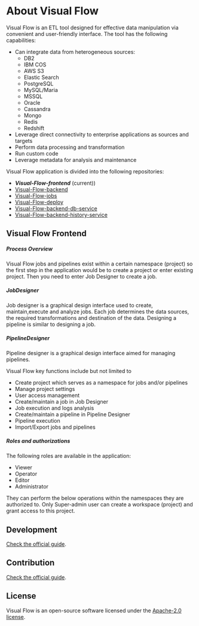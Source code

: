 # About Visual Flow

Visual Flow is an ETL tool designed for effective data manipulation via convenient and user-friendly interface. The tool has the following capabilities:

- Can integrate data from heterogeneous sources:
  - DB2
  - IBM COS
  - AWS S3
  - Elastic Search
  - PostgreSQL
  - MySQL/Maria
  - MSSQL
  - Oracle
  - Cassandra
  - Mongo
  - Redis
  - Redshift
- Leverage direct connectivity to enterprise applications as sources and targets
- Perform data processing and transformation
- Run custom code
- Leverage metadata for analysis and maintenance

Visual Flow application is divided into the following repositories:

- _**Visual-Flow-frontend**_ (current))
- [Visual-Flow-backend](https://github.com/ibagroup-eu/Visual-Flow-backend)
- [Visual-Flow-jobs](https://github.com/ibagroup-eu/Visual-Flow-jobs)
- [Visual-Flow-deploy](https://github.com/ibagroup-eu/Visual-Flow-deploy)
- [Visual-Flow-backend-db-service](https://github.com/ibagroup-eu/Visual-Flow-backend-db-service)
- [Visual-Flow-backend-history-service](https://github.com/ibagroup-eu/Visual-Flow-backend-history-service)

## Visual Flow Frontend

##### Process Overview

Visual Flow jobs and pipelines exist within a certain namespace (project) so the first step in the application would be to create a project or enter existing project. Then you need to enter Job Designer to create a job.

##### JobDesigner

Job designer is a graphical design interface used to create, maintain,execute and analyze jobs. Each job determines the data sources, the required transformations and destination of the data.
Designing a pipeline is similar to designing a job.

##### PipelineDesigner

Pipeline designer is a graphical design interface aimed for managing pipelines.

Visual Flow key functions include but not limited to 

- Create project which serves as a namespace for jobs and/or pipelines
- Manage project settings
- User access management
- Create/maintain a job in Job Designer
- Job execution and logs analysis
- Create/maintain a pipeline in Pipeline Designer
- Pipeline execution
- Import/Export jobs and pipelines

##### Roles and authorizations

The following roles are available in the application:

- Viewer
- Operator
- Editor
- Administrator

They can perform the below operations within the namespaces they are authorized to.
Only Super-admin user can create a workspace (project) and grant access to this project.

## Development

[Check the official guide](./DEVELOPMENT.md).

## Contribution

[Check the official guide](https://github.com/ibagomel/Visual-Flow/blob/main/CONTRIBUTING.md).

## License

Visual Flow is an open-source software licensed under the [Apache-2.0 license](./LICENSE).
